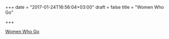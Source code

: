 +++
date = "2017-01-24T16:56:04+03:00"
draft = false
title = "Women Who Go"

+++

<p><a href="http://www.womenwhogo.org">Women Who Go</a></p>
